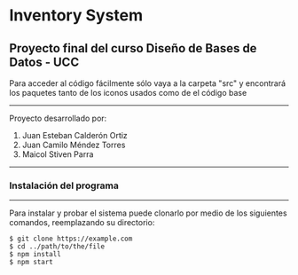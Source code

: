 # Inventory System
## Proyecto final del curso Diseño de Bases de Datos - UCC

Para acceder al código fácilmente sólo vaya a la carpeta "src" y encontrará los paquetes tanto de los iconos usados como de el código base
***
Proyecto desarrollado por:
1. Juan Esteban Calderón Ortiz
2. Juan Camilo Méndez Torres
3. Maicol Stiven Parra
***
### Instalación del programa
***
Para instalar y probar el sistema puede clonarlo por medio de los siguientes comandos, reemplazando su directorio:
```
$ git clone https://example.com
$ cd ../path/to/the/file
$ npm install
$ npm start
```
